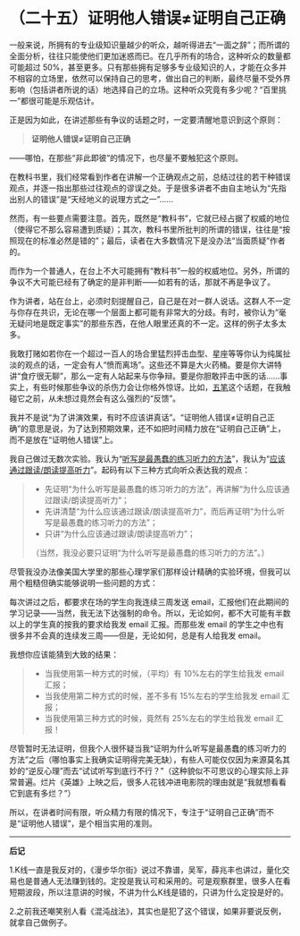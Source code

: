 （二十五）证明他人错误≠证明自己正确 
===================================

一般来说，所拥有的专业级知识量越少的听众，越听得进去“一面之辞”；而所谓的全面分析，往往只能使他们更加迷惑而已。在几乎所有的场合，这种听众的数量都可能超过 50%，甚至更多。只有那些拥有足够多专业级知识的人，才能在众多并不相容的立场里，依然可以保持自己的思考，做出自己的判断，最终尽量不受外界影响（包括讲者所说的话）地选择自己的立场。这种听众究竟有多少呢？“百里挑一”都很可能是乐观估计。

正是因为如此，在讲述那些有争议的话题之时，一定要清醒地意识到这个原则：

> **证明他人错误≠证明自己正确**

——哪怕，在那些“非此即彼”的情况下，也尽量不要触犯这个原则。

在教科书里，我们经常看到作者在讲解一个正确观点之前，总结过往的若干种错误观点，并逐一指出那些过往观点的谬误之处。于是很多讲者不由自主地认为“先指出别人的错误”是“天经地义的说理方式之一”……

然而，有一些要点需要注意。首先，既然是“教科书”，它就已经占据了权威的地位（使得它不那么容易遭到质疑）；其次，教科书里所批判的所谓的错误，往往是“按照现在的标准必然是错的”；最后，读者在大多数情况下是没办法“当面质疑”作者的。

而作为一个普通人，在台上不大可能拥有“教科书”一般的权威地位。另外，所谓的争议不大可能已经有了确定的是非判断——如若有的话，那就不再是争议了。

作为讲者，站在台上，必须时刻提醒自己，自己是在对一群人说话。这群人不一定与你存在共识，无论在哪一个层面上都可能有非常大的分歧。有时，被你认为“毫无疑问地是既定事实”的那些东西，在他人眼里还真的不一定。这样的例子太多太多。

我敢打赌如若你在一个超过一百人的场合里猛烈抨击血型、星座等等你认为纯属扯淡的观点的话，一定会有人“愤而离场”。这些还不算是大火药桶。要是你大讲特讲“食疗很无聊”，那么一定有人站起来与你争辩。要是你胆敢抨击中医的话……事实上，有些时候那些争议的杀伤力会让你格外惊讶。比如，[五笔](http://web.archive.org/web/20120421181333/http://www.lixiaolai.com/archives/8338.html)这个话题，在我触碰它之前，从未想过竟然会有这么强烈的“反馈”。

我并不是说“为了讲演效果，有时不应该讲真话”。“证明他人错误≠证明自己正确”的意思是说，为了达到预期效果，还不如把时间精力放在“证明自己正确”上，而不是放在“证明他人错误”上。

我自己做过无数次实验。我认为“[听写是最愚蠢的练习听力的方法](http://web.archive.org/web/20120421181333/http://www.lixiaolai.com/archives/5242.html)”，我认为“[应该通过跟读/朗读提高听力](http://web.archive.org/web/20120421181333/http://www.lixiaolai.com/index.php/archives/category/everyone-can-use-english/toefl-listening-and-speaking)”。起码有以下三种方式向听众表达我的观点：

> -   先证明“为什么听写是最愚蠢的练习听力的方法”，再讲解“为什么应该通过跟读/朗读提高听力”；
> -   先讲清楚“为什么应该通过跟读/朗读提高听力”，而后再证明“为什么听写是最愚蠢的练习听力的方法”；
> -   只讲“为什么应该通过跟读/朗读提高听力”；
>
> （当然，我没必要只证明“为什么听写是最愚蠢的练习听力的方法”。）


尽管我没办法像美国大学里的那些心理学家们那样设计精确的实验环境，但我可以用个粗糙但确实能够说明一些问题的方式：

每次讲过之后，都要求在场的学生向我连续三周发送 email，汇报他们在此期间的学习记录——当然，我无法下达强制的命令。所以，无论如何，都不大可能有半数以上的学生真的按我的要求给我发 email 汇报。而那些发 email 的学生之中也有很多并不会真的连续发三周——但是，无论如何，总是有人给我发 email。

我想你应该能猜到大致的结果：

> -   当我使用第一种方式的时候，（平均）有 10%左右的学生给我发 email 汇报；
> -   当我使用第二种方式的时候，差不多有 15%左右的学生给我发 email 汇报；
> -   当我使用第三种方式的时候，竟然有 25%左右的学生给我发 email 汇报！

尽管暂时无法证明，但我个人很怀疑当我“证明为什么听写是最愚蠢的练习听力的方法”之后（哪怕事实上我确实证明得完美无缺），有些人可能仅仅因为来源莫名其妙的“逆反心理”而去“试试听写到底行不行？”（这种貌似不可思议的心理实际上非常普遍。烂片《英雄》上映之后，很多人花钱冲进电影院的理由就是“我就想看看它到底有多烂？”）

所以，在讲者时间有限，听众精力有限的情况下，专注于“证明自己正确”而不是“证明他人错误”，是个相当实用的准则。
***
**后记**

1.K线一直是我反对的，《漫步华尔街》说过不靠谱，吴军，薛兆丰也讲过，量化交易也是普通人无法赚到钱的。定投是我认可和采用的。可是观察群里，很多人在看短期波段，所以注意讲的时候，不讲为什么K线是错的，只讲为什么定投是好的。

2.之前我还嘲笑别人看《混沌战法》，其实也是犯了这个错误，如果非要说反例，就拿自己做例子。
